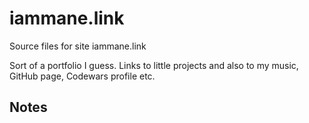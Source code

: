 # iammane.link
Source files for site iammane.link

Sort of a portfolio I guess. Links to little projects and also to my music, GitHub page, Codewars profile etc.

## Notes